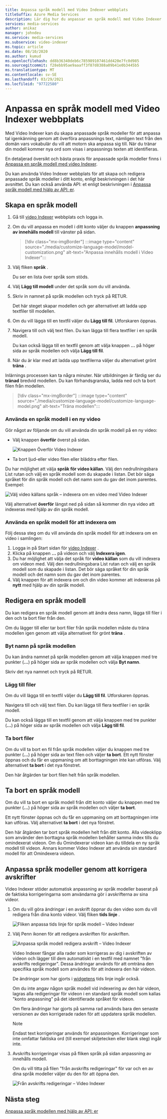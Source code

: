 ```yaml
---
title: Anpassa språk modell med Video Indexer webbplats
titleSuffix: Azure Media Services
description: Lär dig hur du anpassar en språk modell med Video Indexer webbplats.
services: media-services
author: anikaz
manager: johndeu
ms.service: media-services
ms.subservice: video-indexer
ms.topic: article
ms.date: 08/10/2020
ms.author: kumud
ms.openlocfilehash: dd8b36340deb6c785989107461dd420e7fc0d985
ms.sourcegitcommit: f28ebb95ae9aaaff3f87d8388a09b41e0b3445b5
ms.translationtype: MT
ms.contentlocale: sv-SE
ms.lasthandoff: 03/29/2021
ms.locfileid: "97722580"
---
```

# <a name="customize-a-language-model-with-the-video-indexer-website"></a>Anpassa en språk modell med Video Indexer webbplats

Med Video Indexer kan du skapa anpassade språk modeller för att anpassa tal igenkänning genom att överföra anpassnings text, nämligen text från den domän vars vokabulär du vill att motorn ska anpassa sig till. När du tränar din modell kommer nya ord som visas i anpassnings texten att identifieras.

En detaljerad översikt och bästa praxis för anpassade språk modeller finns i [Anpassa en språk modell med video Indexer](customize-language-model-overview.md).

Du kan använda Video Indexer webbplats för att skapa och redigera anpassade språk modeller i ditt konto, enligt beskrivningen i det här avsnittet. Du kan också använda API: et enligt beskrivningen i [Anpassa språk modell med hjälp av API: er](customize-language-model-with-api.md).

## <a name="create-a-language-model"></a>Skapa en språk modell

1. Gå till [video Indexer](https://www.videoindexer.ai/) webbplats och logga in.
1. Om du vill anpassa en modell i ditt konto väljer du knappen **anpassning av innehålls modell** till vänster på sidan.

    > [!div class="mx-imgBorder"]
    > :::image type="content" source="./media/customize-language-model/model-customization.png" alt-text="Anpassa innehålls modell i Video Indexer":::
1. Välj fliken **språk** .

    Du ser en lista över språk som stöds.
1. Välj **Lägg till modell** under det språk som du vill använda.
1. Skriv in namnet på språk modellen och tryck på RETUR.

    Det här steget skapar modellen och ger alternativet att ladda upp textfiler till modellen.
1. Om du vill lägga till en textfil väljer du **Lägg till fil**. Utforskaren öppnas.
1. Navigera till och välj text filen. Du kan lägga till flera textfiler i en språk modell.

    Du kan också lägga till en textfil genom att välja knappen **...** på höger sida av språk modellen och välja **Lägg till fil**.
1. När du är klar med att ladda upp textfilerna väljer du alternativet grönt **träna** .

Inlärnings processen kan ta några minuter. När utbildningen är färdig ser du **tränad** bredvid modellen. Du kan förhandsgranska, ladda ned och ta bort filen från modellen.

> [!div class="mx-imgBorder"]
> :::image type="content" source="./media/customize-language-model/customize-language-model.png" alt-text="Träna modellen":::

### <a name="using-a-language-model-on-a-new-video"></a>Använda en språk modell i en ny video

Gör något av följande om du vill använda din språk modell på en ny video:

* Välj knappen **överför** överst på sidan.

    ![Knappen Överför Video Indexer](./media/customize-language-model/upload.png)
* Ta bort ljud-eller video filen eller bläddra efter filen.

Du har möjlighet att välja **språk för video källan**. Välj den nedrullningsbara List rutan och välj en språk modell som du skapade i listan. Det bör säga språket för din språk modell och det namn som du gav det inom parentes. Exempel:

![Välj video källans språk – indexera om en video med Video Indexer](./media/customize-language-model/reindex.png)

Välj alternativet **överför** längst ned på sidan så kommer din nya video att indexeras med hjälp av din språk modell.

### <a name="using-a-language-model-to-reindex"></a>Använda en språk modell för att indexera om

Följ dessa steg om du vill använda din språk modell för att indexera om en video i samlingen:

1. Logga in på Start sidan för [video Indexer](https://www.videoindexer.ai/) .
1. Klicka på knappen **...** på videon och välj **Indexera igen**.
1. Du har möjlighet att välja det språk för **video källan** som du vill indexera om videon med. Välj den nedrullningsbara List rutan och välj en språk modell som du skapade i listan. Det bör säga språket för din språk modell och det namn som du gav det inom parentes.
1. Välj knappen för att indexera om och din video kommer att indexeras på **nytt** med hjälp av din språk modell.

## <a name="edit-a-language-model"></a>Redigera en språk modell

Du kan redigera en språk modell genom att ändra dess namn, lägga till filer i den och ta bort filer från den.

Om du lägger till eller tar bort filer från språk modellen måste du träna modellen igen genom att välja alternativet för grönt **träna** .

### <a name="rename-the-language-model"></a>Byt namn på språk modellen

Du kan ändra namnet på språk modellen genom att välja knappen med tre punkter (**...**) på höger sida av språk modellen och välja **Byt namn**.

Skriv det nya namnet och tryck på RETUR.

### <a name="add-files"></a>Lägg till filer

Om du vill lägga till en textfil väljer du **Lägg till fil**. Utforskaren öppnas.

Navigera till och välj text filen. Du kan lägga till flera textfiler i en språk modell.

Du kan också lägga till en textfil genom att välja knappen med tre punkter (**...**) på höger sida av språk modellen och välja **Lägg till fil**.

### <a name="delete-files"></a>Ta bort filer

Om du vill ta bort en fil från språk modellen väljer du knappen med tre punkter (**...**) på höger sida av text filen och väljer **ta bort**. Ett nytt fönster öppnas och du får en uppmaning om att borttagningen inte kan utföras. Välj alternativet **ta bort** i det nya fönstret.

Den här åtgärden tar bort filen helt från språk modellen.

## <a name="delete-a-language-model"></a>Ta bort en språk modell

Om du vill ta bort en språk modell från ditt konto väljer du knappen med tre punkter (**...**) på höger sida av språk modellen och väljer **ta bort**.

Ett nytt fönster öppnas och du får en uppmaning om att borttagningen inte kan utföras. Välj alternativet **ta bort** i det nya fönstret.

Den här åtgärden tar bort språk modellen helt från ditt konto. Alla videoklipp som använder den borttagna språk modellen behåller samma index tills du omindexerat videon. Om du Omindexerar videon kan du tilldela en ny språk modell till videon. Annars kommer Video Indexer att använda sin standard modell för att Omindexera videon.

## <a name="customize-language-models-by-correcting-transcripts"></a>Anpassa språk modeller genom att korrigera avskrifter

Video Indexer stöder automatisk anpassning av språk modeller baserat på de faktiska korrigeringarna som användarna gör i avskrifterna av sina videor.

1. Om du vill göra ändringar i en avskrift öppnar du den video som du vill redigera från dina konto videor. Välj fliken **tids linje** .

    ![Fliken anpassa tids linje för språk modell – Video Indexer](./media/customize-language-model/timeline.png)

1. Välj Penn ikonen för att redigera avskriften för avskriften.

    ![Anpassa språk modell redigera avskrift – Video Indexer](./media/customize-language-model/edits.png)

    Video Indexer fångar alla rader som korrigeras av dig i avskriften av videon och lägger till dem automatiskt i en textfil med namnet "från avskrifts redigeringar". Dessa ändringar används för att omträna den specifika språk modell som användes för att indexera den här videon. 
    
    De ändringar som har gjorts i [widgetens](video-indexer-embed-widgets.md) tids linje ingår också.
    
    Om du inte angav någon språk modell vid indexering av den här videon, lagras alla redigeringar för videon i en standard språk modell som kallas "konto anpassning" på det identifierade språket för videon.
    
    Om flera ändringar har gjorts på samma rad används bara den senaste versionen av den korrigerade raden för att uppdatera språk modellen.  
    
    > [!NOTE]
    > Endast text korrigeringar används för anpassningen. Korrigeringar som inte omfattar faktiska ord (till exempel skiljetecken eller blank steg) ingår inte.
    
1. Avskrifts korrigeringar visas på fliken språk på sidan anpassning av innehålls modell.

   Om du vill titta på filen "från avskrifts redigeringar" för var och en av dina språk modeller väljer du den för att öppna den.

    ![Från avskrifts redigeringar – Video Indexer](./media/customize-language-model/from-transcript-edits.png)

## <a name="next-steps"></a>Nästa steg

[Anpassa språk modellen med hjälp av API: er](customize-language-model-with-api.md)
